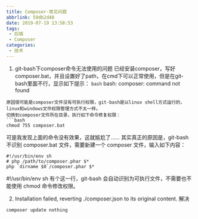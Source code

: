 ```yaml
---
title: Composer-常见问题
abbrlink: 59db2d48
date: 2019-07-19 13:58:53
tags:
 - 后端
 - Composer
categories:
 - 技术
---
```

1. git-bash下composer命令无法使用的问题
已经安装composer，写好composer.bat，并且设置好了path，在cmd下可以正常使用，但是在git-bash里面不行，显示如下提示：
```bash```
bash: composer: command not found
```
原因很可能是composer文件没有可执行权限，git-bash是以linux shell方式运行的，linux和windows文件权限管理方式不太一样。
切换到composer文件所在目录，执行如下命令修复权限：
```bash
chmod 755 composer.bat
```
可是我发现上面的命令没有效果，这就尴尬了……
其实真正的原因是，git-bash 不识别 composer.bat 文件，需要新建一个 composer 文件，输入如下内容：
```angular2html
#!/usr/bin/env sh
# php /path/to/composer.phar $*
php `dirname $0`/composer.phar $*
```
#!/usr/bin/env sh 有个这一行，git-bash 会自动识别为可执行文件，不需要也不能使用 chmod 命令修改权限。

2. Installation failed, reverting ./composer.json to its original content.
解决
```bash
composer update nothing
```
